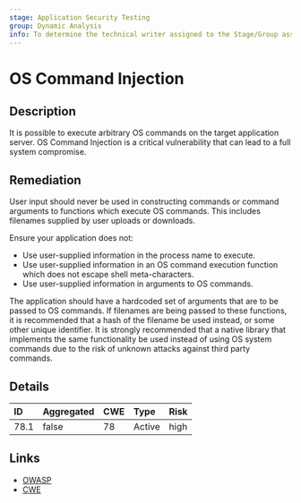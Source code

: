 ```yaml
---
stage: Application Security Testing
group: Dynamic Analysis
info: To determine the technical writer assigned to the Stage/Group associated with this page, see https://handbook.gitlab.com/handbook/product/ux/technical-writing/#assignments
---
```


# OS Command Injection

## Description

It is possible to execute arbitrary OS commands on the target application server.
OS Command Injection is a critical vulnerability that can lead to a full system
compromise.

## Remediation

User input should never be used in constructing commands or command arguments
to functions which execute OS commands. This includes filenames supplied by
user uploads or downloads.

Ensure your application does not:

- Use user-supplied information in the process name to execute.
- Use user-supplied information in an OS command execution function which does
  not escape shell meta-characters.
- Use user-supplied information in arguments to OS commands.

The application should have a hardcoded set of arguments that are to be passed
to OS commands. If filenames are being passed to these functions, it is
recommended that a hash of the filename be used instead, or some other unique
identifier. It is strongly recommended that a native library that implements
the same functionality be used instead of using OS system commands due to the
risk of unknown attacks against third party commands.

## Details

| ID | Aggregated | CWE | Type | Risk |
|:---|:--------|:--------|:--------|:--------|
| 78.1 | false | 78 | Active | high |

## Links

- [OWASP](https://owasp.org/www-community/attacks/Command_Injection)
- [CWE](https://cwe.mitre.org/data/definitions/78.html)
